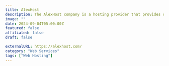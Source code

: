```yaml
---
title: AlexHost
description: The AlexHost company is a hosting provider that provides quality services at affordable prices in Moldova.
image: ""
date: 2024-09-04T05:00:00Z
featured: false
affiliated: false
draft: false

externalURL: https://alexhost.com/
category: "Web Services"
tags: ["Web Hosting"]
---
```

